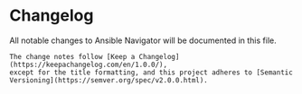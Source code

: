 <!-- markdownlint-disable no-duplicate-heading no-multiple-blanks -->
# Changelog

All notable changes to Ansible Navigator will be documented in this file.

[//]: # (DO-NOT-REMOVE-versioning-promise-START)

```{note}
The change notes follow [Keep a Changelog](https://keepachangelog.com/en/1.0.0/),
except for the title formatting, and this project adheres to [Semantic
Versioning](https://semver.org/spec/v2.0.0.html).
```

<!--
Do *NOT* manually add changelog entries here!
This changelog is managed by Towncrier and is built at release time.
See https://ansible-navigator.readthedocs.io/en/latest/contributing/guidelines/#adding-change-notes-with-your-prs
for details. Or read
https://github.com/ansible/ansible-navigator/tree/main/docs/changelog-fragments.d#adding-change-notes-with-your-prs
-->


<!-- towncrier release notes start -->
